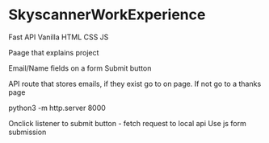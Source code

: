 # SkyscannerWorkExperience

Fast API
Vanilla HTML CSS JS

Paage that explains project

Email/Name fields on a form
Submit button


API route that stores emails, if they exist go to on page. If not go to a thanks page

python3 -m http.server 8000

Onclick listener to submit button - fetch request to local api 
Use js form submission 